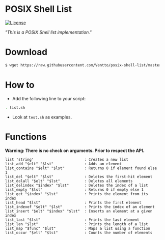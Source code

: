 POSIX Shell List
================

[![License](https://img.shields.io/badge/license-MIT-blue.svg?style=flat)](https://github.com/Ventto/posix-shell-list/blob/master/LICENSE)

*"This is a POSIX Shell list implementation."*

# Download

```bash
$ wget https://raw.githubusercontent.com/Ventto/posix-shell-list/master/list.sh
```

# How to

* Add the following line to your script:

```bash
. list.sh
```

* Look at `test.sh` as examples.


# Functions

**Warning:
There is no check on arguments. Prior to respect the API.**

```
list 'string'                       : Creates a new list
list_add "$elt" "$lst"              : Adds an element
list_contains "$elt" "$lst"         : Returns 0 if element found else 1
list_del "$elt" "$lst"              : Deletes the first-hit element
list_delall "$elt" "$lst"           : Deletes all elements
list_delindex "$index" "$lst"       : Deletes the index of a list
list_empty "$lst"                   : Returns 0 if empty else 1
list_get "$index" "$lst"            : Prints the element from its index
list_head "$lst"                    : Prints the first element
list_indexof "$elt" "$lst"          : Prints the index of an element
list_insert "$elt" "$index" "$lst"  : Inserts an element at a given index
list_last "$lst"                    : Prints the last element
list_len "$lst"                     : Prints the length of a list
list_map "$func" "$lst"             : Maps a list using a function
list_occur "$elt" "$lst"            : Counts the number of elements
```
